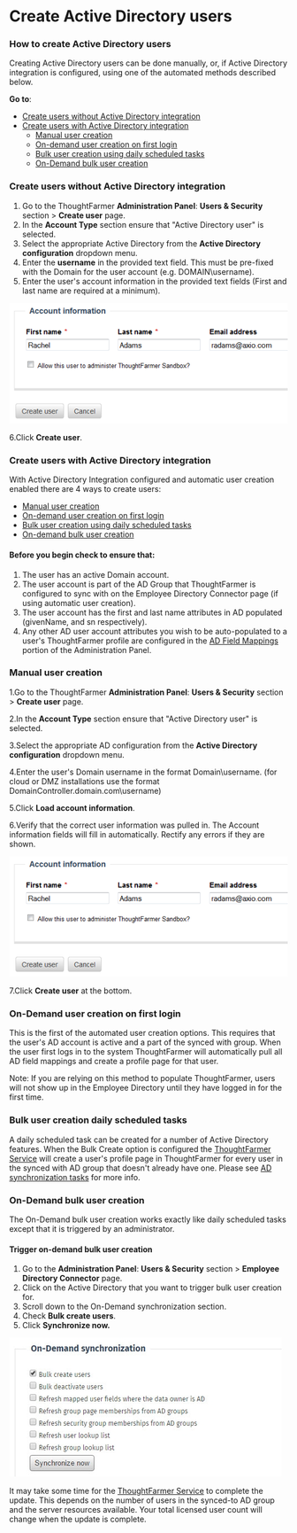 # Create Active Directory users



### How to create Active Directory users

Creating Active Directory users can be done manually, or, if Active Directory integration is configured, using one of the automated methods described below.

**Go to**:

* [Create users without Active Directory integration](create-active-directory-users.md)
* [Create users with Active Directory integration](create-active-directory-users.md)
  * [Manual user creation](create-active-directory-users.md)
  * [On-demand user creation on first login](create-active-directory-users.md)
  * [Bulk user creation using daily scheduled tasks](create-active-directory-users.md)
  * [On-Demand bulk user creation](create-active-directory-users.md)

###  Create users without Active Directory integration <a id="section1"></a>

1. Go to the ThoughtFarmer **Administration Panel**: **Users & Security** section &gt; **Create user** page.
2. In the **Account Type** section ensure that "Active Directory user" is selected.
3. Select the appropriate Active Directory from the **Active Directory configuration** dropdown menu.
4. Enter the **username** in the provided text field. This must be pre-fixed with the Domain for the user account \(e.g. DOMAIN\username\).
5. Enter the user's account information in the provided text fields \(First and last name are required at a minimum\).  

![](../../../.gitbook/assets/1%20%28100%29.png)



6.Click **Create user**.

### Create users with Active Directory integration <a id="section2"></a>

With Active Directory Integration configured and automatic user creation enabled there are 4 ways to create users:

* [Manual user creation](create-active-directory-users.md)
* [On-demand user creation on first login](create-active-directory-users.md)
* [Bulk user creation using daily scheduled tasks](create-active-directory-users.md)
* [On-demand bulk user creation](create-active-directory-users.md)

#### Before you begin check to ensure that:

1. The user has an active Domain account.
2. The user account is part of the AD Group that ThoughtFarmer is configured to sync with on the Employee Directory Connector page \(if using automatic user creation\).
3. The user account has the first and last name attributes in AD populated \(givenName, and sn respectively\).
4. Any other AD user account attributes you wish to be auto-populated to a user's ThoughtFarmer profile are configured in the [AD Field Mappings](../../activity-directory-integration/active-directory-field-mappings/) portion of the Administration Panel.

### Manual user creation <a id="section2a"></a>

1.Go to the ThoughtFarmer **Administration Panel**: **Users & Security** section &gt; **Create user** page.

2.In the **Account Type** section ensure that "Active Directory user" is selected.

3.Select the appropriate AD configuration from the **Active Directory configuration** dropdown menu.

4.Enter the user's Domain username in the format Domain\username. \(for cloud or DMZ installations use the format DomainController.domain.com\username\)

5.Click **Load account information**.

6.Verify that the correct user information was pulled in. The Account information fields will fill in automatically. Rectify any errors if they are shown.

![](../../../.gitbook/assets/1%20%2891%29.png)



7.Click **Create user** at the bottom.

### On-Demand user creation on first login <a id="section2b"></a>

This is the first of the automated user creation options. This requires that the user's AD account is active and a part of the synced with group. When the user first logs in to the system ThoughtFarmer will automatically pull all AD field mappings and create a profile page for that user.

Note: If you are relying on this method to populate ThoughtFarmer, users will not show up in the Employee Directory until they have logged in for the first time.

### Bulk user creation daily scheduled tasks <a id="section2c"></a>

A daily scheduled task can be created for a number of Active Directory features. When the Bulk Create option is configured the [ThoughtFarmer Service](../../behind-the-scenes/thoughtfarmer-service.md) will create a user's profile page in ThoughtFarmer for every user in the synced with AD group that doesn't already have one. Please see [AD synchronization tasks](../../activity-directory-integration/active-directory-synchronization-tasks.md) for more info.

### On-Demand bulk user creation <a id="section2d"></a>

The On-Demand bulk user creation works exactly like daily scheduled tasks except that it is triggered by an administrator.

#### Trigger on-demand bulk user creation

1. Go to the **Administration Panel**: **Users & Security** section &gt; **Employee Directory Connector** page.
2. Click on the Active Directory that you want to trigger bulk user creation for.
3. Scroll down to the On-Demand synchronization section.
4. Check **Bulk create users**.
5. Click **Synchronize now.**

![](../../../.gitbook/assets/2%20%2857%29.jpg)

It may take some time for the [ThoughtFarmer Service](../../behind-the-scenes/thoughtfarmer-service.md) to complete the update. This depends on the number of users in the synced-to AD group and the server resources available. Your total licensed user count will change when the update is complete.

